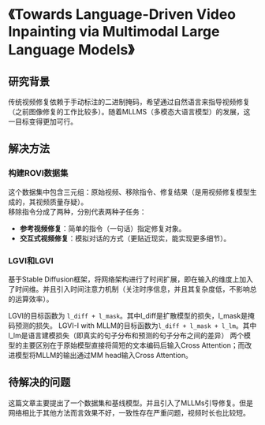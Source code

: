 # 《Towards Language-Driven Video Inpainting via Multimodal Large Language Models》

## 研究背景
传统视频修复依赖于手动标注的二进制掩码，希望通过自然语言来指导视频修复（之前图像修复的工作比较多）。随着MLLMS（多模态大语言模型）的发展，这一目标变得更加可行。

## 解决方法
### 构建ROVI数据集
这个数据集中包含三元组：原始视频、移除指令、修复结果（是用视频修复模型生成的，其视频质量存疑）。  
移除指令分成了两种，分别代表两种子任务：
- **参考视频修复**：简单的指令（一句话）指定修复对象。
- **交互式视频修复**：模拟对话的方式（更贴近现实，能实现更多细节）。

### LGVI和LGVI
基于Stable Diffusion框架，将网络架构进行了时间扩展，即在输入的维度上加入了时间维。并且引入时间注意力机制（关注时序信息，并且其复杂度低，不影响总的运算效率）。

LGVI的目标函数为 `l_diff + l_mask`。其中l_diff是扩散模型的损失，l_mask是掩码预测的损失。
LGVI-I with MLLM的目标函数为`l_diff + l_mask + l_lm`。其中l_lm是语言建模损失（即真实的句子分布和预测的句子分布之间的差异）
两个模型的主要区别在于原始模型直接将简短的文本编码后输入Cross Attention；而改进模型将MLLM的输出通过MM head输入Cross Attention。

## 待解决的问题
这篇文章主要提出了一个数据集和基线模型。并且引入了MLLMs引导修复。但是网络相比于其他方法而言效果不好，一致性存在严重问题，视频时长也比较短。
